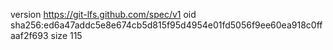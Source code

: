 version https://git-lfs.github.com/spec/v1
oid sha256:ed6a47addc5e8e674cb5d815f95d4954e01fd5056f9ee60ea918c0ffaaf2f693
size 115
